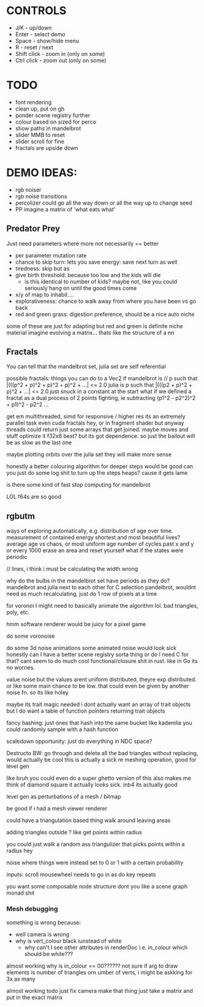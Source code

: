 # CONTROLS
 * J/K - up/down
 * Enter - select demo
 * Space - show/hide menu
 * R - reset / next
 * Shift click - zoom in (only on some)
 * Ctrl click - zoom out (only on some)

# TODO
 * font rendering
 * clean up, put on gh
 * ponder scene registry further
 * colour based on sized for perco
 * show paths in mandelbrot
 * slider MMB to reset
 * slider scroll for fine
 * fractals are upside down


# DEMO IDEAS:
* rgb noiser
* rgb noise transitions
* percolizer could go all the way down or all the way up to change seed
* PP imagine a matrix of 'what eats what'

## Predator Prey
Just need parameters where more not necessarily == better
 * per parameter mutation rate
 * chance to skip turn: lets you save energy: save next turn as well
 * tiredness: skip but as 
 * give birth threshold: because too low and the kids will die
    * is this identical to number of kids? maybe not, like you could seriously hang on until the good times come
 * x/y of map to inhabit....
 * explorativeness: chance to walk away from where you have been vs go back
 * red and green grass: digestion preference, should be a nice auto niche

 some of these are just for adapting but red and green is definite niche material
 imagine evolving a matrix... thats like the structure of a nn


## Fractals
You can tell that the mandelbrot set, julia set are self referential

possible fractals: things you can do to a Vec2
if mandelbrot is // p such that |(((p^2 + p)^2 + p)^2 + p)^2 + ...| <= 2.0
julia is p such that |(((p2 + p)^2 + p)^2 + ...| <= 2.0
just snuck in a constant at the start
what if we defined a fractal as a dual process of 2 points fighting, ie subtracting
(p1^2 - p2^2)^2 + p1)^2 - p2^2 ...

get em multithreaded, simd for responsive / higher res
its an extremely parallel task
even cuda fractals hey, or in fragment shader
but anyway threads could return just some arrays that get joined. maybe moves and stuff optimize it
f32x8 best? but its got dependence. so just the bailout will be as slow as the last one

maybe plotting orbits over the julia set they will make more sense

honestly a better colouring algorithm for deeper steps would be good
can you just do some log shit to turn up the steps heaps? cause it gets lame

is there some kind of fast stop computing for mandelbrot

LOL f64s are so good

## rgbutm
ways of exploring automatically, e.g. distribution of age over time. measurement of contained energy
shortest and most beautiful lives?
average age vs chaos, or most uniform age
number of cycles past x and y
or every 1000 erase an area and reset yourself
what if the states were periodic

// lines, i think i must be calculating the width wrong


why do the bulbs in the mandelbrot set have periods as they do?
mandelbrot and julia next to each other for C selection
pandelbrot, wouldnt need as much recalculating, just do 1 row of pixels at a time


for voronoi I might need to basically animate the algorithm lol. bad triangles, poly, etc.

hmm software renderer would be juicy for a pixel game

do some voronoise

do some 3d noise animations
some animated noise would look sick honestly
can I have a better scene registry sorta thing or do I need C for that? cant seem to do much cool functional/closure shit in rust. like in Go its no worries.

value noise but the values arent uniform distributed, theyre exp distributed. or like some main chance to be low. that could even be given by another noise fn. so its like holey

maybe its trait magic needed
i dont actually want an array of trait objects but I do want a table of function pointers returning trait objects

fancy hashing: just ones that hash into the same bucket
like kademlia
you could randomly sample with a hash function

scaledown opportunity: just do everything in NDC space?

Destructo BW: go through and delete all the bad triangles without replacing, would actually be cool
this is actually a sick re meshing operation, good for level gen

like bruh you could even do a super ghetto version of this
also makes me think of diamond square
it actually looks sick. inb4 its actually good

level gen as perturbations of a mesh / bitmap

be good if i had a mesh viewer renderer

could have a triangulation based thing walk around leaving areas 

adding triangles outside ? like get points within radius

you could just walk a random ass triangulizer that picks points within a radius hey

noise where things were instead set to 0 or 1 with a certain probability


inputs: scroll mousewheel needs to go in as do key repeats



you want some composable node structure dont you
like a scene graph
monad shit




### Mesh debugging
something is wrong because:
   - well camera is wrong
   - why is vert_colour black iunstead of white
      - why can't I see other attributes in renderDoc i.e. in_colour which should be white???



almost working why is in_colour == 00??????
not sure if arg to draw elements is number of triangles orn umber of verts, i might be askking for 3x as many


almost working
todo just fix camera
make that thing just take a matrix and put in the exact matrix